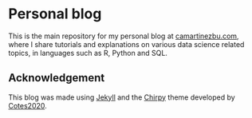 # Personal blog

This is the main repository for my personal blog at [camartinezbu.com](https://www.camartinezbu.com), where I share tutorials and explanations on various data science related topics, in languages such as R, Python and SQL.

## Acknowledgement

This blog was made using [Jekyll](https://jekyllrb.com/) and the [Chirpy](https://github.com/cotes2020/jekyll-theme-chirpy) theme developed by [Cotes2020](https://github.com/cotes2020).
